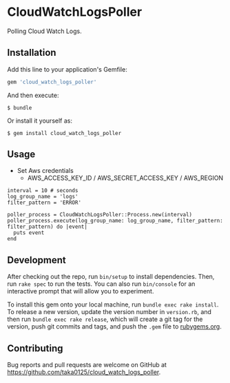 # CloudWatchLogsPoller

Polling Cloud Watch Logs.

## Installation

Add this line to your application's Gemfile:

```ruby
gem 'cloud_watch_logs_poller'
```

And then execute:

    $ bundle

Or install it yourself as:

    $ gem install cloud_watch_logs_poller

## Usage

- Set Aws credentials
  - AWS_ACCESS_KEY_ID / AWS_SECRET_ACCESS_KEY / AWS_REGION

```
interval = 10 # seconds
log_group_name = 'logs'
filter_pattern = 'ERROR'

poller_process = CloudWatchLogsPoller::Process.new(interval)
poller_process.execute(log_group_name: log_group_name, filter_pattern: filter_pattern) do |event|
  puts event
end
```

## Development

After checking out the repo, run `bin/setup` to install dependencies. Then, run `rake spec` to run the tests. You can also run `bin/console` for an interactive prompt that will allow you to experiment.

To install this gem onto your local machine, run `bundle exec rake install`. To release a new version, update the version number in `version.rb`, and then run `bundle exec rake release`, which will create a git tag for the version, push git commits and tags, and push the `.gem` file to [rubygems.org](https://rubygems.org).

## Contributing

Bug reports and pull requests are welcome on GitHub at https://github.com/taka0125/cloud_watch_logs_poller.
